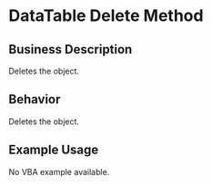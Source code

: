 # DataTable Delete Method

## Business Description
Deletes the object.

## Behavior
Deletes the object.

## Example Usage
No VBA example available.